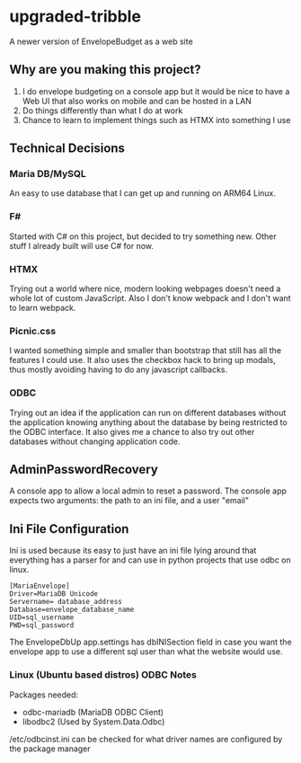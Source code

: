 # upgraded-tribble
A newer version of EnvelopeBudget as a web site

## Why are you making this project?
1. I do envelope budgeting on a console app but it would be nice to have a Web UI that also works on mobile and can be hosted in a LAN
2. Do things differently than what I do at work
3. Chance to learn to implement things such as HTMX into something I use

## Technical Decisions

### Maria DB/MySQL
An easy to use database that I can get up and running on ARM64 Linux.

### F#
Started with C# on this project, but decided to try something new. Other stuff I already built will use C# for now.

### HTMX
Trying out a world where nice, modern looking webpages doesn't need a whole lot of custom JavaScript.
Also I don't know webpack and I don't want to learn webpack.

### Picnic.css
I wanted something simple and smaller than bootstrap that still has all the features I could use. It also uses the checkbox
hack to bring up modals, thus mostly avoiding having to do any javascript callbacks.

### ODBC
Trying out an idea if the application can run on different databases without the application knowing anything about the database
by being restricted to the ODBC interface. It also gives me a chance to also try out other databases without changing application code.

## AdminPasswordRecovery
A console app to allow a local admin to reset a password.
The console app expects two arguments: the path to an ini file, and a user "email"


## Ini File Configuration
Ini is used because its easy to just have an ini file lying around that everything has a parser for and
can use in python projects that use odbc on linux.
```
[MariaEnvelope]
Driver=MariaDB Unicode
Servername= database_address
Database=envelope_database_name
UID=sql_username
PWD=sql_password
```
The EnvelopeDbUp app.settings has dbINISection field in case you want the envelope app to use a 
different sql user than what the website would use.

### Linux (Ubuntu based distros) ODBC Notes

Packages needed:
* odbc-mariadb (MariaDB ODBC Client)
* libodbc2 (Used by System.Data.Odbc)

/etc/odbcinst.ini can be checked for what driver names are configured by the package manager
